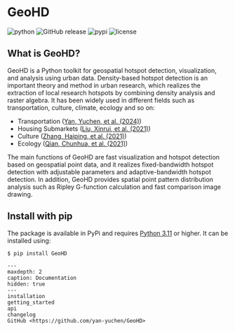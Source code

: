 # GeoHD

![python](https://img.shields.io/badge/python-3.11-black)
![GitHub release](https://img.shields.io/badge/release-v0.2.4-blue)
![pypi](https://img.shields.io/badge/pypi-v0.2.4-orange)
![license](https://img.shields.io/badge/license-GNU%20AGPLv3-green)


## What is GeoHD? 
GeoHD is a Python toolkit for geospatial hotspot detection, visualization, and analysis using urban data. Density-based hotspot detection is an important theory and method in urban research, which realizes the extraction of local research hotspots by combining density analysis and raster algebra. It has been widely used in different fields such as transportation, culture, climate, ecology and so on:

* Transportation ([Yan, Yuchen, et al. (2024)](https://doi.org/10.1111/tgis.13137))
* Housing Submarkets ([Liu, Xinrui, et al.  (2021)](https://doi.org/10.1155/2022/2948352))
* Culture ([Zhang, Haiping, et al.  (2021)](https://doi.org/10.1111/tgis.12682))
* Ecology ([Qian, Chunhua, et al.  (2021)](https://doi.org/10.1177/15501477211039137))

The main functions of GeoHD are fast visualization and hotspot detection based on geospatial point data, and it realizes fixed-bandwidth hotspot detection with adjustable parameters and adaptive-bandwidth hotspot detection. In addition, GeoHD provides spatial point pattern distribution analysis such as Ripley G-function calculation and fast comparison image drawing.


## Install with pip

The package is available in PyPi and requires [Python 3.11](https://www.python.org/downloads/) or higher. It can be installed using:

```bash
$ pip install GeoHD
```


```{toctree}
---
maxdepth: 2
caption: Documentation
hidden: true
---
installation
getting_started
api
changelog
GitHub <https://github.com/yan-yuchen/GeoHD>
```